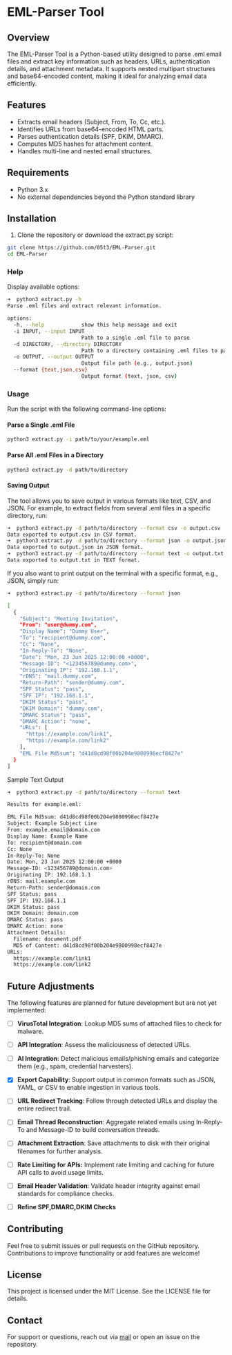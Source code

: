 # EML-Parser Tool

## Overview
The EML-Parser Tool is a Python-based utility designed to parse .eml email files and extract key information such as headers, URLs, authentication details, and attachment metadata. It supports nested multipart structures and base64-encoded content, making it ideal for analyzing email data efficiently.

## Features

- Extracts email headers (Subject, From, To, Cc, etc.).
- Identifies URLs from base64-encoded HTML parts.
- Parses authentication details (SPF, DKIM, DMARC).
- Computes MD5 hashes for attachment content.
- Handles multi-line and nested email structures.

## Requirements

- Python 3.x
- No external dependencies beyond the Python standard library

## Installation

1. Clone the repository or download the extract.py script:

```bash
git clone https://github.com/05t3/EML-Parser.git
cd EML-Parser
```

### Help

Display available options:

```bash
➜  python3 extract.py -h                        
Parse .eml files and extract relevant information.

options:
  -h, --help            show this help message and exit
  -i INPUT, --input INPUT
                        Path to a single .eml file to parse
  -d DIRECTORY, --directory DIRECTORY
                        Path to a directory containing .eml files to parse
  -o OUTPUT, --output OUTPUT
                        Output file path (e.g., output.json)
  --format {text,json,csv}
                        Output format (text, json, csv)
```

### Usage

Run the script with the following command-line options:

#### Parse a Single .eml File

```bash
python3 extract.py -i path/to/your/example.eml
```

#### Parse All .eml Files in a Directory

```bash
python3 extract.py -d path/to/directory
```

#### Saving Output

The tool allows you to save output in various formats like text, CSV, and JSON. For example, to extract fields from several .eml files in a specific directory, run:

```bash
➜  python3 extract.py -d path/to/directory --format csv -o output.csv
Data exported to output.csv in CSV format.
➜  python3 extract.py -d path/to/directory --format json -o output.json
Data exported to output.json in JSON format.
➜  python3 extract.py -d path/to/directory --format text -o output.txt
Data exported to output.txt in TEXT format.
```

If you also want to print output on the terminal with a specific format, e.g., JSON, simply run:

```bash
➜  python3 extract.py -d path/to/directory --format json

[
  {
    "Subject": "Meeting Invitation",
    "From": "user@dummy.com",
    "Display Name": "Dummy User",
    "To": "recipient@dummy.com",
    "Cc": "None",
    "In-Reply-To": "None",
    "Date": "Mon, 23 Jun 2025 12:00:00 +0000",
    "Message-ID": "<123456789@dummy.com>",
    "Originating IP": "192.168.1.1",
    "rDNS": "mail.dummy.com",
    "Return-Path": "sender@dummy.com",
    "SPF Status": "pass",
    "SPF IP": "192.168.1.1",
    "DKIM Status": "pass",
    "DKIM Domain": "dummy.com",
    "DMARC Status": "pass",
    "DMARC Action": "none",
    "URLs": [
      "https://example.com/link1",
      "https://example.com/link2"
    ],
    "EML File Md5sum": "d41d8cd98f00b204e9800998ecf8427e"
  }
]
```

Sample Text Output

```bash
➜  python3 extract.py -d path/to/directory --format text

Results for example.eml:

EML File Md5sum: d41d8cd98f00b204e9800998ecf8427e
Subject: Example Subject Line
From: example.email@domain.com
Display Name: Example Name
To: recipient@domain.com
Cc: None
In-Reply-To: None
Date: Mon, 23 Jun 2025 12:00:00 +0000
Message-ID: <123456789@domain.com>
Originating IP: 192.168.1.1
rDNS: mail.example.com
Return-Path: sender@domain.com
SPF Status: pass
SPF IP: 192.168.1.1
DKIM Status: pass
DKIM Domain: domain.com
DMARC Status: pass
DMARC Action: none
Attachment Details:
  Filename: document.pdf
  MD5 of Content: d41d8cd98f00b204e9800998ecf8427e
URLs:
  https://example.com/link1
  https://example.com/link2


```

## Future Adjustments

The following features are planned for future development but are not yet implemented:

- [ ] **VirusTotal Integration**: Lookup MD5 sums of attached files to check for malware.
- [ ] **API Integration**: Assess the maliciousness of detected URLs.
- [ ] **AI Integration**: Detect malicious emails/phishing emails and categorize them (e.g., spam, credential harvesters).
- [x] **Export Capability**: Support output in common formats such as JSON, YAML, or CSV to enable ingestion in various tools.
- [ ] **URL Redirect Tracking**: Follow through detected URLs and display the entire redirect trail.
- [ ] **Email Thread Reconstruction**: Aggregate related emails using In-Reply-To and Message-ID to build conversation threads.
- [ ] **Attachment Extraction**: Save attachments to disk with their original filenames for further analysis.
- [ ] **Rate Limiting for APIs:** Implement rate limiting and caching for future API calls to avoid usage limits.
- [ ] **Email Header Validation**: Validate header integrity against email standards for compliance checks.
- [ ] **Refine SPF,DMARC,DKIM Checks**


## Contributing

Feel free to submit issues or pull requests on the GitHub repository. Contributions to improve functionality or add features are welcome!

## License

This project is licensed under the MIT License. See the LICENSE file for details.

## Contact

For support or questions, reach out via [mail](05t3@protonmail.com) or open an issue on the repository.